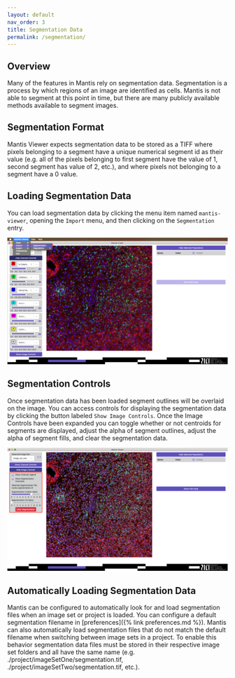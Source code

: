 ```yaml
---
layout: default
nav_order: 3
title: Segmentation Data
permalink: /segmentation/
---
```


## Overview

Many of the features in Mantis rely on segmentation data. Segmentation is a process by which regions of an image are identified as cells. Mantis is not able to segment at this point in time, but there are many publicly available methods available to segment images.

## Segmentation Format

Mantis Viewer expects segmentation data to be stored as a TIFF where pixels belonging to a segment have a unique numerical segment id as their value (e.g. all of the pixels belonging to first segment have the value of 1, second segment has value of 2, etc.), and where pixels not belonging to a segment have a 0 value.

## Loading Segmentation Data

You can load segmentation data by clicking the menu item named `mantis-viewer`, opening the `Import` menu, and then clicking on the `Segmentation` entry.

![Segmentation Menu](images/segmentation_menu.png)

## Segmentation Controls

Once segmentation data has been loaded segment outlines will be overlaid on the image. You can access controls for displaying the segmentation data by clicking the button labeled `Show Image Controls`. Once the Image Controls have been expanded you can toggle whether or not centroids for segments are displayed, adjust the alpha of segment outlines, adjust the alpha of segment fills, and clear the segmentation data.

![Segmentation Controls](images/segmentation_controls.png)

## Automatically Loading Segmentation Data

Mantis can be configured to automatically look for and load segmentation files when an image set or project is loaded. You can configure a default segmentation filename in [preferences]({% link preferences.md %}). Mantis can also automatically load segmentation files that do not match the default filename when switching between image sets in a project. To enable this behavior segmentation data files must be stored in their respective image set folders and all have the same name (e.g. ./project/imageSetOne/segmentation.tif, ./project/imageSetTwo/segmentation.tif, etc.).
